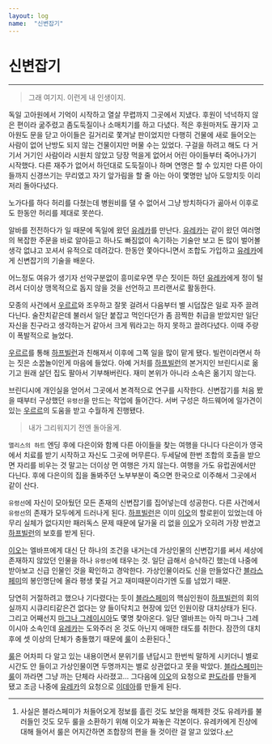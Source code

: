 ```yaml
---
layout: log
name:  "신변잡기"
---
```

# 신변잡기
---

> 그래 여기지. 이런게 내 인생이지.

독일 고아원에서 기억이 시작하고 열살 무렵까지 그곳에서 지냈다. 후원이 넉넉하지 않은 편이라 굶주렸고 좀도둑질이나 소매치기를 하고 다녔다. 적은 후원마저도 끊기자 고아원도 문을 닫고 아이들은 길거리로 쫓겨날 판이었지만 다행히 건물에 새로 들어오는 사람이 없어 난방도 되지 않는 건물이지만 머물 수는 있었다. 구걸을 하려고 해도 다 거기서 거기인 사람이라 시원치 않았고 당장 먹을게 없어서 어린 아이들부터 죽어나가기 시작했다. 다른 재주가 없어서 하던대로 도둑질이나 하며 연명은 할 수 있지만 다른 아이들까지 신경쓰기는 무리였고 자기 앞가림을 할 줄 아는 아이 몇명만 남아 도망치듯 이리저리 돌아다녔다.

노가다를 하다 허리를 다쳤는데 병원비를 댈 수 없어서 그냥 방치하다가 곪아서 이후로도 한동안 허리를 제대로 못쓴다.

알바를 전전하다가 일 때문에 독일에 왔던 [유레카][유레카]를 만난다. [유레카][유레카]는 같이 왔던 여러명의 복잡한 주문을 바로 알아듣고 하나도 빠짐없이 속기하는 기술만 보고 돈 많이 벌어볼 생각 없냐고 꼬셔서 유적으로 데려갔다. 한동안 쫓아다니면서 조합도 가입하고 [유레카][유레카]에게 신변잡기의 기술을 배운다.

어느정도 여유가 생기자 선악구분없이 흥미로우면 무슨 짓이든 하던 [유레카][유레카]에게 정이 털려서 더이상 맹목적으로 돕지 않을 것을 선언하고 프리랜서로 활동한다.

모종의 사건에서 [우르르][우르르]와 조우하고 잘못 걸려서 다음부터 별 시덥잖은 일로 자주 끌려다닌다. 술잔치같은데 불러서 일단 붙잡고 먹인다던가 좀 끔찍한 취급을 받았지만 일단 자신을 친구라고 생각하는거 같아서 크게 뭐라고는 하지 못하고 끌려다녔다. 이때 주량이 폭발적으로 늘었다.

[우르르][우르르]를 통해 [하프빌런][halfvillain]과 친해져서 이후에 그쪽 일을 많이 맡게 됐다. 빌런이라면서 하는 짓은 소꿉놀이인게 마음에 들었다. 아예 거처를 [하프빌런][halfvillain]의 본거지인 브린디시로 옮기고 원래 살던 집도 팔아서 기부해버린다. 재미 본위가 아니라 소속은 옮기지 않는다.

브린디시에 개인실을 얻어서 그곳에서 본격적으로 연구를 시작한다. 신변잡기를 처음 봤을 때부터 구상했던 `유령선`을 만드는 작업에 들어간다. 서버 구성은 하드웨어에 일가견이 있는 [우르르][우르르]의 도움을 받고 수월하게 진행됐다.

> 내가 그리워지기 전엔 돌아올게.

`앨리스의 하트` 엔딩 후에 다은이와 함께 다른 아이들을 찾는 여행을 다니다 다은이가 영국에서 치료를 받기 시작하고 자신도 그곳에 머무른다.
두세달에 한번 조합의 호출을 받으면 자리를 비우는 것 말고는 더이상 먼 여행은 가지 않는다. 여행을 가도 유럽권에서만 다닌다. 후에 다은이의 집을 돌봐주던 노부부분이 죽으면 한국으로 이주해서 그곳에서 같이 산다.

`유령선`에 자신이 모아뒀던 모든 존재의 신변잡기를 집어넣는데 성공한다.
다른 사건에서 `유령선`의 존재가 모두에게 드러나게 된다. [하프빌런][halfvillain]은 이미 [이오][이오]의 할로윈이 있었는데 아무리 실체가 없다지만 패러독스 문제 때문에 달가울 리 없을 [이오][이오]가 오히려 가장 반겼고 [하프빌런][halfvillain]의 보호를 받게 된다.

[이오][이오]는 엘바프에게 대신 단 하나의 조건을 내거는데 가상인물의 신변잡기를 써서 세상에 존재하지 않았던 인물을 하나 `유령선`에 태우는 것. 일단 급해서 승낙하긴 했는데 나중에 받아보고 신급 인물인 것을 확인하고 경악한다. 가상인물이라도 신을 만들었다간 [블라스페미][blasfemy]의 봉인명단에 올라 평생 쫓길 거고 재미때문이라기엔 도를 넘었기 때문.

당연히 거절하려고 했으나 기다렸다는 듯이 [블라스페미][blasfemy]의 핵심인원이 [하프빌런][halfvillain]의 회의실까지 시큐리티같은건 없다는 양 들이닥치고 현장에 있던 인원이랑 대치상태가 된다. 그리고 어째선지 [마그나 그레이시아][magnagraecia]도 몇명 찾아온다. 일단 엘바프는 아직 마그나 그레이시아 소속인데 [유레카][유레카]는 도와주러 온 것도 아닌지 애매한 태도를 취한다. 잠깐의 대치 후에 셋 이상의 단체가 충돌했기 때문에 [룰][룰]이 소환된다.[^real]

[룰][룰]은 어차피 다 알고 있는 내용이면서 분위기를 낸답시고 한번씩 말하게 시키더니 별로 시간도 안 들이고 가상인물이면 두명까지는 별로 상관없다고 못을 박았다. [블라스페미][blasfemy]는 [룰][룰]이 까라면 그냥 까는 단체라 사라졌고... 그다음에 [이오][이오]의 요청으로 [판도라][판도라]를 만들게 됐고 조금 나중에 [유레카][유레카]의 요청으로 [이데아][이데아]를 만들게 된다.

[^real]: 사실은 블라스페미가 처들어오게 정보를 흘린 것도 보안을 해제한 것도 유레카를 불러들인 것도 모두 룰을 소환하기 위해 이오가 짜놓은 각본이다.
유레카에게 진상에 대해 들어서 룰은 어지간하면 조합장의 편을 들 것이란 걸 알고 있었다.

[유레카]: ../eureka/index.html
[우르르]: ../ururu/index.html
[이오]: ../io/index.html
[룰]: ../rule/index.html
[판도라]: ../pandora/index.html
[이데아]: ../idea/index.html
[memoirs]: ./memoirs/index.html
[gldthrdktwl]: ./gldthrdktwl/index.html
[magnagraecia]: ../../influence/magnagraecia/index.html
[halfvillain]: ../../influence/magnagraecia/index.html
[blasfemy]: ../../influence/blasfemy/index.html
